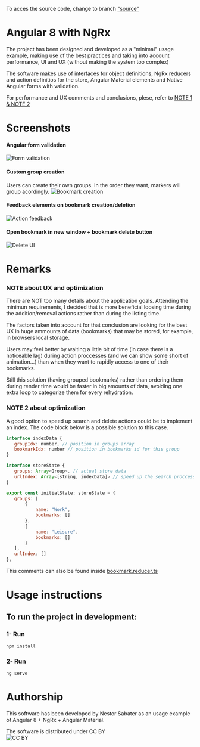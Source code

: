 To acces the source code, change to branch ["source"](https://github.com/nesjett/angular8_ngrx_material_skeleton/tree/source)

# Angular 8 with NgRx

The project has been designed and developed as a "minimal" usage example, making use of the best practices and taking into account performance, UI and UX (without making the system too complex)

The software makes use of interfaces for object definitions, NgRx reducers and action definitios for the store, Angular Material elements and Native Angular forms with validation.

For performance and UX comments and conclusions, plese, refer to [NOTE 1 & NOTE 2](https://licensebuttons.net/l/by/3.0/88x31.png)


# Screenshots
#### Angular form validation
![Form validation](https://github.com/nesjett/angular8_ngrx/blob/master/src/assets/screenshots/form-validation.png?raw=true)

#### Custom group creation
Users can create their own groups. In the order they want, markers will group acordingly.
![Bookmark creation](https://github.com/nesjett/angular8_ngrx/blob/master/src/assets/screenshots/new.png?raw=true)

#### Feedback elements on bookmark creation/deletion
![Action feedback](https://github.com/nesjett/angular8_ngrx/blob/master/src/assets/screenshots/action-feedback.png?raw=true)

#### Open bookmark in new window + bookmark delete button
![Delete UI](https://github.com/nesjett/angular8_ngrx/blob/master/src/assets/screenshots/bookmark-deletion-ui.png?raw=true)




# Remarks

### NOTE about UX and optimization
 There are NOT too many details about the application goals.
 Attending the minimun requirements, I decided that is more beneficial
 loosing time during the addition/removal actions rather than during the 
 listing time.
 
 The factors taken into account for that conclusion are looking for the best UX
 in huge ammounts of data (bookmarks) that may be stored, for example, in 
 browsers local storage.
 
 Users may feel better by waiting a little bit of time (in case there is a noticeable
 lag) during action proccesses (and we can show some short of animation...) than when
 they want to rapidly access to one of their bookmarks.
 
 Still this solution (having grouped bookmarks) rather than ordering
 them during render time would be faster in big amounts of data, avoiding one extra loop
 to categorize them for every rehydration.



 ### NOTE 2 about optimization
 A good option to speed up search and delete actions could be to implement an index. The code block below is a possible solution to this case.
 

 ```javascript
interface indexData {
    groupIdx: number, // position in groups array
    bookmarkIdx: number // position in bookmarks id for this group
}

 interface storeState {
    groups: Array<Group>, // actual store data
    urlIndex: Array<[string, indexData]> // speed up the search proccess by having an index
 }

 export const initialState: storeState = {
    groups: [
        {
            name: "Work",
            bookmarks: []
        }, 
        {
            name: "Leisure",
            bookmarks: []
        }
    ],
    urlIndex: []
};
 ```

This comments can also be found inside [bookmark.reducer.ts](https://github.com/nesjett/angular8_ngrx/blob/master/src/app/reducers/bookmark.reducer.ts) 





# Usage instructions

## To run the project in development:
### 1- Run
```
npm install
```

### 2- Run
```
ng serve
```



# Authorship
This software has been developed by Nestor Sabater as an usage example of Angular 8 + NgRx + Angular Material.

The software is distributed under CC BY  
![CC BY](https://licensebuttons.net/l/by/3.0/88x31.png)